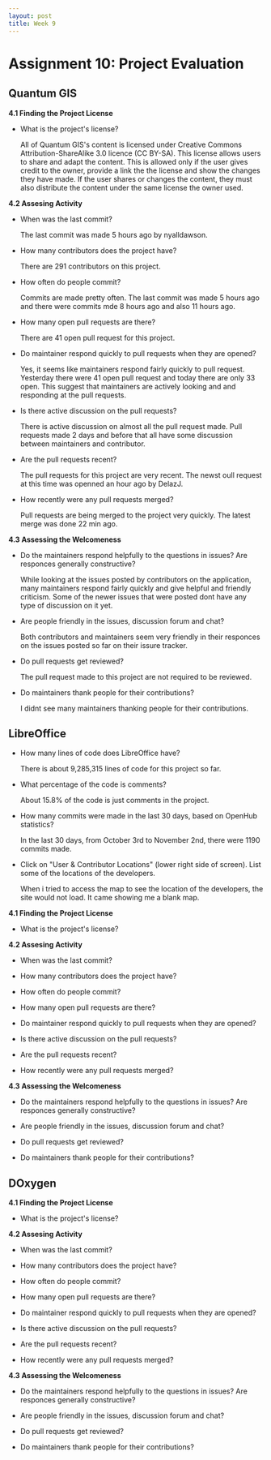```yaml
---
layout: post
title: Week 9
---
```

# Assignment 10: Project Evaluation

## Quantum GIS
__4.1 Finding the Project License__

- What is the project's license?

   All of Quantum GIS's content is licensed under Creative Commons Attribution-ShareAlike 3.0 licence (CC BY-SA). This license allows users to share and adapt the content. This is allowed only if the user gives credit to the owner, provide a link the the license and show the changes they have made. If the user shares or changes the content, they must also distribute the content under the same license the owner used.
   
__4.2 Assesing Activity__

- When was the last commit?

   The last commit was made 5 hours ago by nyalldawson.

- How many contributors does the project have?

   There are 291 contributors on this project.

- How often do people commit?

   Commits are made pretty often. The last commit was made 5 hours ago and there were commits mde 8 hours ago and also 11 hours ago.

- How many open pull requests are there?

   There are 41 open pull request for this project.

- Do maintainer respond quickly to pull requests when they are opened?

   Yes, it seems like maintainers respond fairly quickly to pull request. Yesterday there were 41 open pull request and today there are only 33 open. This suggest that maintainers are actively looking and and responding at the pull requests.

- Is there active discussion on the pull requests?

   There is active discussion on almost all the pull request made. Pull requests made 2 days and before that all have some discussion between maintainers and contributor.

- Are the pull requests recent?

   The pull requests for this project are very recent. The newst oull request at this time was openned an hour ago by DelazJ.

- How recently were any pull requests merged?

   Pull requests are being merged to the project very quickly. The latest merge was done 22 min ago.

__4.3 Assessing the Welcomeness__

- Do the maintainers respond helpfully to the questions in issues? Are responces generally constructive?

   While looking at the issues posted by contributors on the application, many maintainers respond fairly quickly and give helpful and friendly criticism. Some of the newer issues that were posted dont have any type of discussion on it yet.

- Are people friendly in the issues, discussion forum and chat?

   Both contributors and maintainers seem very friendly in their responces on the issues posted so far on their issure tracker.

- Do pull requests get reviewed?

   The pull request made to this project are not required to be reviewed.

- Do maintainers thank people for their contributions?

   I didnt see many maintainers thanking people for their contributions.

## LibreOffice

- How many lines of code does LibreOffice have?

   There is about 9,285,315 lines of code for this project so far.
 
- What percentage of the code is comments?

   About 15.8% of the code is just comments in the project.
 
- How many commits were made in the last 30 days, based on OpenHub statistics?

   In the last 30 days, from October 3rd to November 2nd,  there were 1190 commits made.
 
- Click on "User & Contributor Locations" (lower right side of screen). List some of the locations of
the developers.
   
   When i tried to access the map to see the location of the developers, the site would not load. It came showing me a blank map.

__4.1 Finding the Project License__

- What is the project's license?
   
__4.2 Assesing Activity__

- When was the last commit?

- How many contributors does the project have?

- How often do people commit?

- How many open pull requests are there?

- Do maintainer respond quickly to pull requests when they are opened?

- Is there active discussion on the pull requests?

- Are the pull requests recent?

- How recently were any pull requests merged?

__4.3 Assessing the Welcomeness__

- Do the maintainers respond helpfully to the questions in issues? Are responces generally constructive?

- Are people friendly in the issues, discussion forum and chat?

- Do pull requests get reviewed?

- Do maintainers thank people for their contributions?

## DOxygen

__4.1 Finding the Project License__

- What is the project's license?
   
__4.2 Assesing Activity__

- When was the last commit?

- How many contributors does the project have?

- How often do people commit?

- How many open pull requests are there?

- Do maintainer respond quickly to pull requests when they are opened?

- Is there active discussion on the pull requests?

- Are the pull requests recent?

- How recently were any pull requests merged?

__4.3 Assessing the Welcomeness__

- Do the maintainers respond helpfully to the questions in issues? Are responces generally constructive?

- Are people friendly in the issues, discussion forum and chat?

- Do pull requests get reviewed?

- Do maintainers thank people for their contributions?
